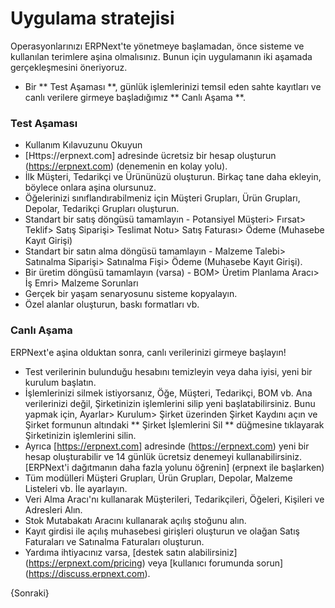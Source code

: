 <!-- add-breadcrumbs -->
# Uygulama stratejisi

Operasyonlarınızı ERPNext'te yönetmeye başlamadan,
önce sisteme ve kullanılan terimlere aşina olmalısınız.
Bunun için uygulamanın iki aşamada gerçekleşmesini öneriyoruz.

* Bir ** Test Aşaması **, günlük işlemlerinizi temsil eden sahte kayıtları ve canlı verilere girmeye başladığımız ** Canlı Aşama **.

### Test Aşaması

   *  Kullanım Kılavuzunu Okuyun
   * [Https://erpnext.com] adresinde ücretsiz bir hesap oluşturun (https://erpnext.com) (denemenin en kolay yolu).
   * İlk Müşteri, Tedarikçi ve Ürününüzü oluşturun. Birkaç tane daha ekleyin, böylece onlara aşina olursunuz.
   * Öğelerinizi sınıflandırabilmeniz için Müşteri Grupları, Ürün Grupları, Depolar, Tedarikçi Grupları oluşturun.
   * Standart bir satış döngüsü tamamlayın - Potansiyel Müşteri> Fırsat> Teklif> Satış Siparişi> Teslimat Notu> Satış Faturası> Ödeme (Muhasebe Kayıt Girişi)
   * Standart bir satın alma döngüsü tamamlayın - Malzeme Talebi> Satınalma Siparişi> Satınalma Fişi> Ödeme (Muhasebe Kayıt Girişi).
   * Bir üretim döngüsü tamamlayın (varsa) - BOM> Üretim Planlama Aracı> İş Emri> Malzeme Sorunları
   * Gerçek bir yaşam senaryosunu sisteme kopyalayın.
   * Özel alanlar oluşturun, baskı formatları vb.
   
   ### Canlı Aşama

ERPNext'e aşina olduktan sonra, canlı verilerinizi girmeye başlayın!

  * Test verilerinin bulunduğu hesabını temizleyin veya daha iyisi, yeni bir kurulum başlatın.
  * İşlemlerinizi silmek istiyorsanız, Öğe, Müşteri, Tedarikçi, BOM vb. Ana verilerinizi değil, Şirketinizin işlemlerini silip yeni başlatabilirsiniz. Bunu yapmak için, Ayarlar> Kurulum> Şirket üzerinden Şirket Kaydını açın ve Şirket formunun altındaki ** Şirket İşlemlerini Sil ** düğmesine tıklayarak Şirketinizin işlemlerini silin.
  * Ayrıca [https://erpnext.com] adresinde (https://erpnext.com) yeni bir hesap oluşturabilir ve 14 günlük ücretsiz denemeyi kullanabilirsiniz. [ERPNext'i dağıtmanın daha fazla yolunu öğrenin] (erpnext ile başlarken)
  * Tüm modülleri Müşteri Grupları, Ürün Grupları, Depolar, Malzeme Listeleri vb. İle ayarlayın.
  * Veri Alma Aracı'nı kullanarak Müşterileri, Tedarikçileri, Öğeleri, Kişileri ve Adresleri Alın.
  * Stok Mutabakatı Aracını kullanarak açılış stoğunu alın.
  * Kayıt girdisi ile açılış muhasebesi girişleri oluşturun ve olağan Satış Faturaları ve Satınalma Faturaları oluşturun.
  * Yardıma ihtiyacınız varsa, [destek satın alabilirsiniz] (https://erpnext.com/pricing) veya [kullanıcı forumunda sorun] (https://discuss.erpnext.com).

{Sonraki}